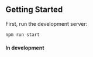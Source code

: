 ## Getting Started

First, run the development server:

```bash
npm run start
```

#### In development
